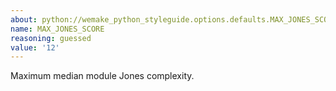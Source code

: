 ```yaml
---
about: python://wemake_python_styleguide.options.defaults.MAX_JONES_SCORE
name: MAX_JONES_SCORE
reasoning: guessed
value: '12'
---
```


Maximum median module Jones complexity.